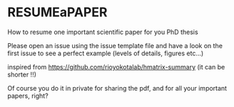 # RESUMEaPAPER
How to resume one important scientific paper for you PhD thesis

Please open an issue using the issue template file and have a look on the first issue to see a perfect example (levels of details, figures etc...)


inspired from 
https://github.com/rioyokotalab/hmatrix-summary (it can be shorter !!)

Of course you do it in private for sharing the pdf, and for all your important papers, right?


